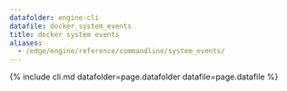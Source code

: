 ```yaml
---
datafolder: engine-cli
datafile: docker_system_events
title: docker system events
aliases:
  - /edge/engine/reference/commandline/system_events/
---
```

<!--
This page is automatically generated from Docker's source code. If you want to
suggest a change to the text that appears here, open a ticket or pull request
in the source repository on GitHub:

https://github.com/docker/cli
-->

{% include cli.md datafolder=page.datafolder datafile=page.datafile %}
